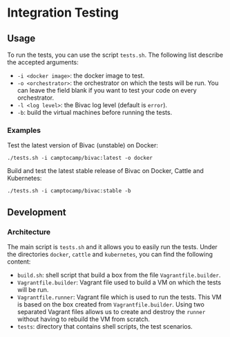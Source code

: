 # Integration Testing

## Usage

To run the tests, you can use the script `tests.sh`. The following list describe the accepted arguments:

* `-i <docker image>`: the docker image to test.
* `-o <orchestrator>`: the orchestrator on which the tests will be run. You can leave the field blank if you want to test your code on every orchestrator.
* `-l <log level>`: the Bivac log level (default is `error`).
* `-b`: build the virtual machines before running the tests.

### Examples

Test the latest version of Bivac (unstable) on Docker:

`./tests.sh -i camptocamp/bivac:latest -o docker`

Build and test the latest stable release of Bivac on Docker, Cattle and Kubernetes:

`./tests.sh -i camptocamp/bivac:stable -b`

## Development

### Architecture

The main script is `tests.sh` and it allows you to easily run the tests. Under the directories `docker`, `cattle` and `kubernetes`, you can find the following content:

* `build.sh`: shell script that build a box from the file `Vagrantfile.builder`.
* `Vagrantfile.builder`: Vagrant file used to build a VM on which the tests will be run. 
* `Vagrantfile.runner`: Vagrant file which is used to run the tests. This VM is based on the box created from `Vagrantfile.builder`. Using two separated Vagrant files allows us to create and destroy the `runner` without having to rebuild the VM from scratch.
* `tests`: directory that contains shell scripts, the test scenarios.
